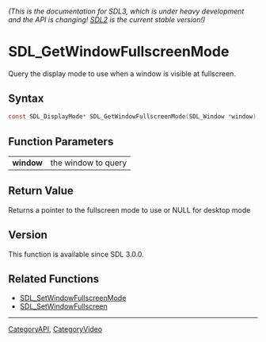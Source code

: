 ###### (This is the documentation for SDL3, which is under heavy development and the API is changing! [SDL2](https://wiki.libsdl.org/SDL2/) is the current stable version!)
# SDL_GetWindowFullscreenMode

Query the display mode to use when a window is visible at fullscreen.

## Syntax

```c
const SDL_DisplayMode* SDL_GetWindowFullscreenMode(SDL_Window *window);

```

## Function Parameters

|                |                     |
| -------------- | ------------------- |
| **window**     | the window to query |

## Return Value

Returns a pointer to the fullscreen mode to use or NULL for desktop mode

## Version

This function is available since SDL 3.0.0.

## Related Functions

* [SDL_SetWindowFullscreenMode](SDL_SetWindowFullscreenMode)
* [SDL_SetWindowFullscreen](SDL_SetWindowFullscreen)

----
[CategoryAPI](CategoryAPI), [CategoryVideo](CategoryVideo)


